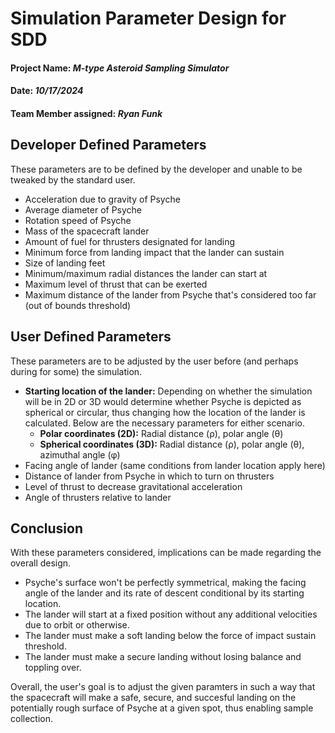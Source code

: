 # Simulation Parameter Design for SDD

#### **Project Name:** _M-type Asteroid Sampling Simulator_

#### **Date:** _10/17/2024_

#### **Team Member assigned:** _Ryan Funk_

## Developer Defined Parameters

These parameters are to be defined by the developer and unable to be tweaked by the standard user.

- Acceleration due to gravity of Psyche
- Average diameter of Psyche
- Rotation speed of Psyche
- Mass of the spacecraft lander
- Amount of fuel for thrusters designated for landing
- Minimum force from landing impact that the lander can sustain
- Size of landing feet
- Minimum/maximum radial distances the lander can start at
- Maximum level of thrust that can be exerted
- Maximum distance of the lander from Psyche that's considered too far (out of bounds threshold)

## User Defined Parameters

These parameters are to be adjusted by the user before (and perhaps during for some) the simulation. 

- **Starting location of the lander:** Depending on whether the simulation will be in 2D or 3D would determine whether Psyche is depicted as spherical or circular, thus changing how the location of the lander is calculated. Below are the necessary parameters for either scenario.
    - **Polar coordinates (2D):** Radial distance (ρ), polar angle (θ)
    - **Spherical coordinates (3D):** Radial distance (ρ), polar angle (θ), azimuthal angle (φ)
- Facing angle of lander (same conditions from lander location apply here)
- Distance of lander from Psyche in which to turn on thrusters
- Level of thrust to decrease gravitational acceleration
- Angle of thrusters relative to lander

## Conclusion

With these parameters considered, implications can be made regarding the overall design.

- Psyche's surface won't be perfectly symmetrical, making the facing angle of the lander and its rate of descent conditional by its starting location.
- The lander will start at a fixed position without any additional velocities due to orbit or otherwise.
- The lander must make a soft landing below the force of impact sustain threshold.
- The lander must make a secure landing without losing balance and toppling over.

Overall, the user's goal is to adjust the given paramters in such a way that the spacecraft will make a safe, secure, and succesful landing on the potentially rough surface of Psyche at a given spot, thus enabling sample collection.